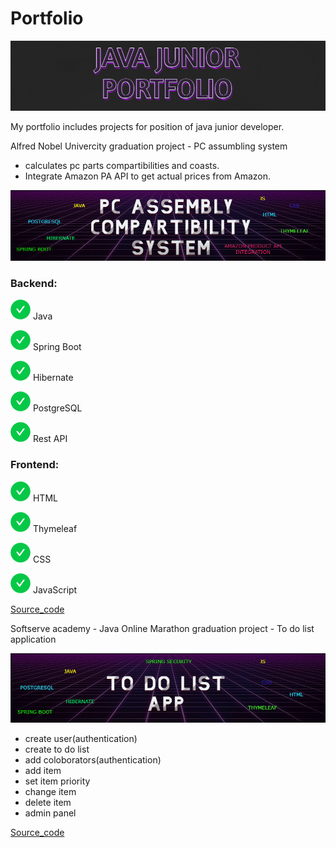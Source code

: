 # Portfolio

<img src = "pf.png"></img>


My portfolio includes projects for position of java junior developer.

Alfred Nobel Univercity graduation project - PC assumbling system 
- calculates pc parts compartibilities and coasts.
- Integrate Amazon PA API to get actual prices from Amazon.
   
<img src = "PCASS.png"></img>

### Backend:

<img src = "green.svg"></img>  Java

<img src = "green.svg"></img>  Spring Boot

<img src = "green.svg"></img> Hibernate

<img src = "green.svg"></img> PostgreSQL

<img src = "green.svg"></img> Rest API
  
  
### Frontend:

<img src = "green.svg"></img> HTML 

<img src = "green.svg"></img> Thymeleaf 

<img src = "green.svg"></img> CSS 

<img src = "green.svg"></img> JavaScript 
  
[Source_code](https://github.com/Javac-g/Computer_Build_System)


Softserve academy - Java Online Marathon graduation project - To do list application

<img src = "TODO.png"></img>
- create user(authentication)
- create to do list
- add coloborators(authentication)
- add item
- set item priority
- change item
- delete item
- admin panel

[Source_code](https://github.com/Javac-g/ToDoListApplication)

